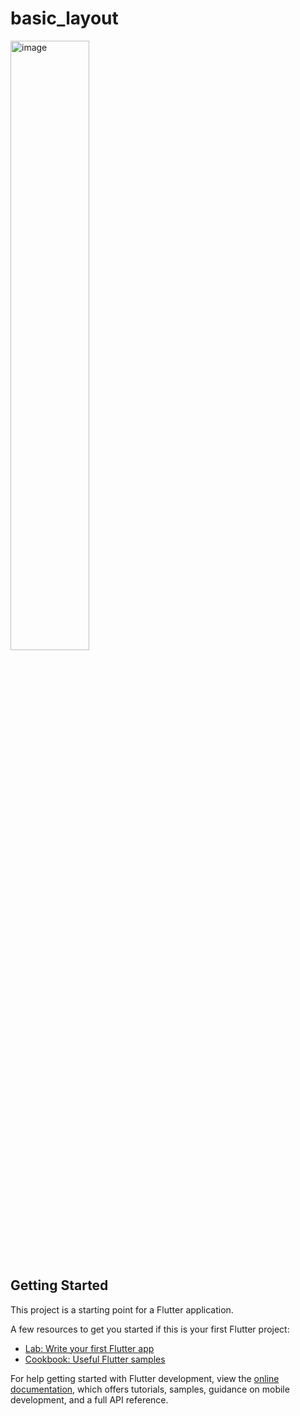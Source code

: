 # basic_layout

<img src="https://github.com/user-attachments/assets/fb5f91c7-4045-4f31-ada8-6d903591570d" alt="image" style="width:50%;"/>


## Getting Started

This project is a starting point for a Flutter application.

A few resources to get you started if this is your first Flutter project:

- [Lab: Write your first Flutter app](https://docs.flutter.dev/get-started/codelab)
- [Cookbook: Useful Flutter samples](https://docs.flutter.dev/cookbook)

For help getting started with Flutter development, view the
[online documentation](https://docs.flutter.dev/), which offers tutorials,
samples, guidance on mobile development, and a full API reference.
